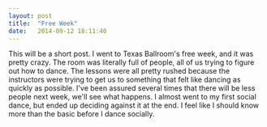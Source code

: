```yaml
---
layout: post
title:  "Free Week"
date:   2014-09-12 18:11:40
---
```

This will be a short post. I went to Texas Ballroom's free week, and it was
pretty crazy. The room was literally full of people, all of us trying to
figure out how to dance. The lessons were all pretty rushed because the
instructors were trying to get us to something that felt like dancing as
quickly as possible. I've been assured several times that there will be less
people next week, we'll see what happens. I almost went to my first social
dance, but ended up deciding against it at the end. I feel like I should know more
than the basic before I dance socially.
